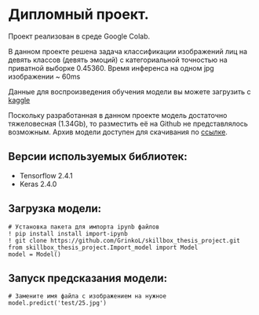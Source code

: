 # Дипломный проект.
Проект реализован в среде Google Colab.

В данном проекте решена задача классификации изображений лиц на девять классов (девять эмоций) с категориальной точностью на приватной выборке 0.45360. Время инференса на одном jpg изображении ~ 60ms 

Данные для воспроизведения обучения модели вы можете загрузить с [kaggle](https://www.kaggle.com/c/skillbox-computer-vision-project/data)

Поскольку разработанная в данном проекте модель достаточно тяжеловесная (1.34Gb), то разместить её на Github не представлялось возможным. Архив модели доступен для скачивания по [ссылке](https://drive.google.com/uc?id=1-HDQxtpZKGuKWQhsiDANyc41SL_CwHdU).

## Версии используемых библиотек:
 * Tensorflow 2.4.1
 * Keras 2.4.0

## Загрузка модели:
```
# Установка пакета для импорта ipynb файлов
! pip install install import-ipynb
! git clone https://github.com/GrinkoL/skillbox_thesis_project.git
from skillbox_thesis_project.Import_model import Model
model = Model()
```
## Запуск предсказания модели:
```
# Замените имя файла с изображением на нужное
model.predict('test/25.jpg')
```
